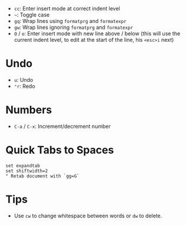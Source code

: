 - `cc`: Enter insert mode at correct indent level
- `~`: Toggle case
- `gq`: Wrap lines using `formatprg` and `formatexpr`
- `gw`: Wrap lines ignoring `formatprg` and `formatexpr`
- `O` / `o`: Enter insert mode with new line above / below (this will use the current indent level, to edit at the start of the line, his `<esc>i` next)

# Undo

- `u`: Undo
- `⌃r`: Redo

# Numbers

- `C-a` / `C-x`: Increment/decrement number

# Quick Tabs to Spaces

    set expandtab
    set shiftwidth=2
    " Retab document with `gg=G`

# Tips

- Use `cw` to change whitespace between words or `dw` to delete.
